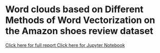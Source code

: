 # Word clouds based on Different Methods of Word Vectorization on the Amazon shoes review dataset
<a href="https://github.com/shubhampokhrel81/NLP_word_vectorization/blob/main/word_vectorization_report.pdf">Click here for full report </a>
<a href="https://github.com/shubhampokhrel81/Amazon-US-shoes-review-using-NLP/blob/main/word_vectorization.ipynb">Click here for Jupyter Notebook </a>
